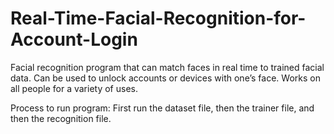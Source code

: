 # Real-Time-Facial-Recognition-for-Account-Login
Facial recognition program that can match faces in real time to trained facial data. Can be used to unlock accounts or devices with one’s face. Works on all people for a variety of uses.

Process to run program:
First run the dataset file, then the trainer file, and then the recognition file.
